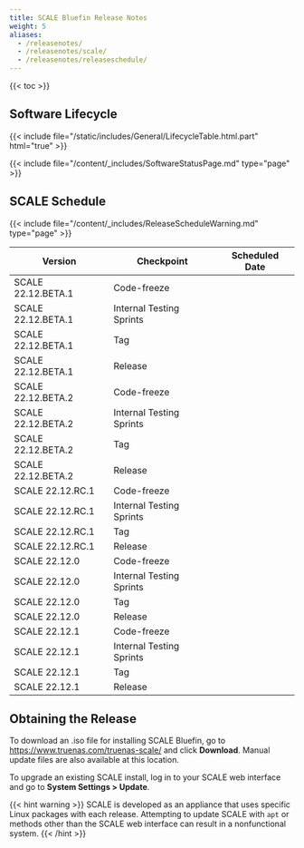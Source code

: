 ```yaml
---
title: SCALE Bluefin Release Notes
weight: 5
aliases:
  - /releasenotes/
  - /releasenotes/scale/
  - /releasenotes/releaseschedule/
---
```


{{< toc >}}

## Software Lifecycle

{{< include file="/static/includes/General/LifecycleTable.html.part" html="true" >}}

{{< include file="/content/_includes/SoftwareStatusPage.md" type="page" >}}

## SCALE Schedule

{{< include file="/content/_includes/ReleaseScheduleWarning.md" type="page" >}}

| Version | Checkpoint | Scheduled Date |
|---------|------------|----------------|
| SCALE 22.12.BETA.1 | Code-freeze |  |
| SCALE 22.12.BETA.1 | Internal Testing Sprints |  |
| SCALE 22.12.BETA.1 | Tag |  |
| SCALE 22.12.BETA.1 | Release |  |
| SCALE 22.12.BETA.2 | Code-freeze |  |
| SCALE 22.12.BETA.2 | Internal Testing Sprints |  |
| SCALE 22.12.BETA.2 | Tag |  |
| SCALE 22.12.BETA.2 | Release |  |
| SCALE 22.12.RC.1 | Code-freeze |  |
| SCALE 22.12.RC.1 | Internal Testing Sprints |  |
| SCALE 22.12.RC.1 | Tag |  |
| SCALE 22.12.RC.1 | Release |  |
| SCALE 22.12.0 | Code-freeze |  |
| SCALE 22.12.0 | Internal Testing Sprints |  |
| SCALE 22.12.0 | Tag |  |
| SCALE 22.12.0 | Release |  |
| SCALE 22.12.1 | Code-freeze |  |
| SCALE 22.12.1 | Internal Testing Sprints |  |
| SCALE 22.12.1 | Tag |  |
| SCALE 22.12.1 | Release |  |

## Obtaining the Release

To download an <file>.iso</file> file for installing SCALE Bluefin, go to https://www.truenas.com/truenas-scale/ and click **Download**.
Manual update files are also available at this location.

To upgrade an existing SCALE install, log in to your SCALE web interface and go to **System Settings > Update**.

{{< hint warning >}}
SCALE is developed as an appliance that uses specific Linux packages with each release. Attempting to update SCALE with `apt` or methods other than the SCALE web interface can result in a nonfunctional system.
{{< /hint >}}


## <version changelog>
